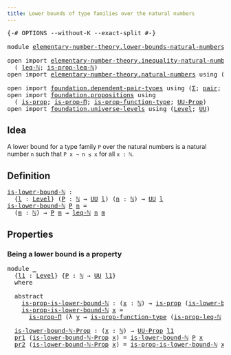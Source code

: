 ```yaml
---
title: Lower bounds of type families over the natural numbers
---
```


<pre class="Agda"><a id="80" class="Symbol">{-#</a> <a id="84" class="Keyword">OPTIONS</a> <a id="92" class="Pragma">--without-K</a> <a id="104" class="Pragma">--exact-split</a> <a id="118" class="Symbol">#-}</a>

<a id="123" class="Keyword">module</a> <a id="130" href="elementary-number-theory.lower-bounds-natural-numbers.html" class="Module">elementary-number-theory.lower-bounds-natural-numbers</a> <a id="184" class="Keyword">where</a>

<a id="191" class="Keyword">open</a> <a id="196" class="Keyword">import</a> <a id="203" href="elementary-number-theory.inequality-natural-numbers.html" class="Module">elementary-number-theory.inequality-natural-numbers</a> <a id="255" class="Keyword">using</a>
  <a id="263" class="Symbol">(</a> <a id="265" href="elementary-number-theory.inequality-natural-numbers.html#1660" class="Function">leq-ℕ</a><a id="270" class="Symbol">;</a> <a id="272" href="elementary-number-theory.inequality-natural-numbers.html#4093" class="Function">is-prop-leq-ℕ</a><a id="285" class="Symbol">)</a>
<a id="287" class="Keyword">open</a> <a id="292" class="Keyword">import</a> <a id="299" href="elementary-number-theory.natural-numbers.html" class="Module">elementary-number-theory.natural-numbers</a> <a id="340" class="Keyword">using</a> <a id="346" class="Symbol">(</a><a id="347" href="elementary-number-theory.natural-numbers.html#1530" class="Datatype">ℕ</a><a id="348" class="Symbol">)</a>

<a id="351" class="Keyword">open</a> <a id="356" class="Keyword">import</a> <a id="363" href="foundation.dependent-pair-types.html" class="Module">foundation.dependent-pair-types</a> <a id="395" class="Keyword">using</a> <a id="401" class="Symbol">(</a><a id="402" href="foundation-core.dependent-pair-types.html#515" class="Record">Σ</a><a id="403" class="Symbol">;</a> <a id="405" href="foundation-core.dependent-pair-types.html#588" class="InductiveConstructor">pair</a><a id="409" class="Symbol">;</a> <a id="411" href="foundation-core.dependent-pair-types.html#605" class="Field">pr1</a><a id="414" class="Symbol">;</a> <a id="416" href="foundation-core.dependent-pair-types.html#617" class="Field">pr2</a><a id="419" class="Symbol">)</a>
<a id="421" class="Keyword">open</a> <a id="426" class="Keyword">import</a> <a id="433" href="foundation.propositions.html" class="Module">foundation.propositions</a> <a id="457" class="Keyword">using</a>
  <a id="465" class="Symbol">(</a> <a id="467" href="foundation-core.propositions.html#1309" class="Function">is-prop</a><a id="474" class="Symbol">;</a> <a id="476" href="foundation-core.propositions.html#6158" class="Function">is-prop-Π</a><a id="485" class="Symbol">;</a> <a id="487" href="foundation-core.propositions.html#7833" class="Function">is-prop-function-type</a><a id="508" class="Symbol">;</a> <a id="510" href="foundation-core.propositions.html#1393" class="Function">UU-Prop</a><a id="517" class="Symbol">)</a>
<a id="519" class="Keyword">open</a> <a id="524" class="Keyword">import</a> <a id="531" href="foundation.universe-levels.html" class="Module">foundation.universe-levels</a> <a id="558" class="Keyword">using</a> <a id="564" class="Symbol">(</a><a id="565" href="Agda.Primitive.html#597" class="Postulate">Level</a><a id="570" class="Symbol">;</a> <a id="572" href="foundation-core.universe-levels.html#235" class="Primitive">UU</a><a id="574" class="Symbol">)</a>
</pre>
## Idea

A lower bound for a type family `P` over the natural numbers is a natural number `n` such that `P x → n ≤ x` for all `x : ℕ`.

## Definition

<pre class="Agda"><a id="is-lower-bound-ℕ"></a><a id="740" href="elementary-number-theory.lower-bounds-natural-numbers.html#740" class="Function">is-lower-bound-ℕ</a> <a id="757" class="Symbol">:</a>
  <a id="761" class="Symbol">{</a><a id="762" href="elementary-number-theory.lower-bounds-natural-numbers.html#762" class="Bound">l</a> <a id="764" class="Symbol">:</a> <a id="766" href="Agda.Primitive.html#597" class="Postulate">Level</a><a id="771" class="Symbol">}</a> <a id="773" class="Symbol">(</a><a id="774" href="elementary-number-theory.lower-bounds-natural-numbers.html#774" class="Bound">P</a> <a id="776" class="Symbol">:</a> <a id="778" href="elementary-number-theory.natural-numbers.html#1530" class="Datatype">ℕ</a> <a id="780" class="Symbol">→</a> <a id="782" href="foundation-core.universe-levels.html#235" class="Primitive">UU</a> <a id="785" href="elementary-number-theory.lower-bounds-natural-numbers.html#762" class="Bound">l</a><a id="786" class="Symbol">)</a> <a id="788" class="Symbol">(</a><a id="789" href="elementary-number-theory.lower-bounds-natural-numbers.html#789" class="Bound">n</a> <a id="791" class="Symbol">:</a> <a id="793" href="elementary-number-theory.natural-numbers.html#1530" class="Datatype">ℕ</a><a id="794" class="Symbol">)</a> <a id="796" class="Symbol">→</a> <a id="798" href="foundation-core.universe-levels.html#235" class="Primitive">UU</a> <a id="801" href="elementary-number-theory.lower-bounds-natural-numbers.html#762" class="Bound">l</a>
<a id="803" href="elementary-number-theory.lower-bounds-natural-numbers.html#740" class="Function">is-lower-bound-ℕ</a> <a id="820" href="elementary-number-theory.lower-bounds-natural-numbers.html#820" class="Bound">P</a> <a id="822" href="elementary-number-theory.lower-bounds-natural-numbers.html#822" class="Bound">n</a> <a id="824" class="Symbol">=</a>
  <a id="828" class="Symbol">(</a><a id="829" href="elementary-number-theory.lower-bounds-natural-numbers.html#829" class="Bound">m</a> <a id="831" class="Symbol">:</a> <a id="833" href="elementary-number-theory.natural-numbers.html#1530" class="Datatype">ℕ</a><a id="834" class="Symbol">)</a> <a id="836" class="Symbol">→</a> <a id="838" href="elementary-number-theory.lower-bounds-natural-numbers.html#820" class="Bound">P</a> <a id="840" href="elementary-number-theory.lower-bounds-natural-numbers.html#829" class="Bound">m</a> <a id="842" class="Symbol">→</a> <a id="844" href="elementary-number-theory.inequality-natural-numbers.html#1660" class="Function">leq-ℕ</a> <a id="850" href="elementary-number-theory.lower-bounds-natural-numbers.html#822" class="Bound">n</a> <a id="852" href="elementary-number-theory.lower-bounds-natural-numbers.html#829" class="Bound">m</a>
</pre>
## Properties

### Being a lower bound is a property

<pre class="Agda"><a id="921" class="Keyword">module</a> <a id="928" href="elementary-number-theory.lower-bounds-natural-numbers.html#928" class="Module">_</a>
  <a id="932" class="Symbol">{</a><a id="933" href="elementary-number-theory.lower-bounds-natural-numbers.html#933" class="Bound">l1</a> <a id="936" class="Symbol">:</a> <a id="938" href="Agda.Primitive.html#597" class="Postulate">Level</a><a id="943" class="Symbol">}</a> <a id="945" class="Symbol">{</a><a id="946" href="elementary-number-theory.lower-bounds-natural-numbers.html#946" class="Bound">P</a> <a id="948" class="Symbol">:</a> <a id="950" href="elementary-number-theory.natural-numbers.html#1530" class="Datatype">ℕ</a> <a id="952" class="Symbol">→</a> <a id="954" href="foundation-core.universe-levels.html#235" class="Primitive">UU</a> <a id="957" href="elementary-number-theory.lower-bounds-natural-numbers.html#933" class="Bound">l1</a><a id="959" class="Symbol">}</a>
  <a id="963" class="Keyword">where</a>

  <a id="972" class="Keyword">abstract</a>
    <a id="985" href="elementary-number-theory.lower-bounds-natural-numbers.html#985" class="Function">is-prop-is-lower-bound-ℕ</a> <a id="1010" class="Symbol">:</a> <a id="1012" class="Symbol">(</a><a id="1013" href="elementary-number-theory.lower-bounds-natural-numbers.html#1013" class="Bound">x</a> <a id="1015" class="Symbol">:</a> <a id="1017" href="elementary-number-theory.natural-numbers.html#1530" class="Datatype">ℕ</a><a id="1018" class="Symbol">)</a> <a id="1020" class="Symbol">→</a> <a id="1022" href="foundation-core.propositions.html#1309" class="Function">is-prop</a> <a id="1030" class="Symbol">(</a><a id="1031" href="elementary-number-theory.lower-bounds-natural-numbers.html#740" class="Function">is-lower-bound-ℕ</a> <a id="1048" href="elementary-number-theory.lower-bounds-natural-numbers.html#946" class="Bound">P</a> <a id="1050" href="elementary-number-theory.lower-bounds-natural-numbers.html#1013" class="Bound">x</a><a id="1051" class="Symbol">)</a>
    <a id="1057" href="elementary-number-theory.lower-bounds-natural-numbers.html#985" class="Function">is-prop-is-lower-bound-ℕ</a> <a id="1082" href="elementary-number-theory.lower-bounds-natural-numbers.html#1082" class="Bound">x</a> <a id="1084" class="Symbol">=</a>
      <a id="1092" href="foundation-core.propositions.html#6158" class="Function">is-prop-Π</a> <a id="1102" class="Symbol">(λ</a> <a id="1105" href="elementary-number-theory.lower-bounds-natural-numbers.html#1105" class="Bound">y</a> <a id="1107" class="Symbol">→</a> <a id="1109" href="foundation-core.propositions.html#7833" class="Function">is-prop-function-type</a> <a id="1131" class="Symbol">(</a><a id="1132" href="elementary-number-theory.inequality-natural-numbers.html#4093" class="Function">is-prop-leq-ℕ</a> <a id="1146" href="elementary-number-theory.lower-bounds-natural-numbers.html#1082" class="Bound">x</a> <a id="1148" href="elementary-number-theory.lower-bounds-natural-numbers.html#1105" class="Bound">y</a><a id="1149" class="Symbol">))</a>

  <a id="1155" href="elementary-number-theory.lower-bounds-natural-numbers.html#1155" class="Function">is-lower-bound-ℕ-Prop</a> <a id="1177" class="Symbol">:</a> <a id="1179" class="Symbol">(</a><a id="1180" href="elementary-number-theory.lower-bounds-natural-numbers.html#1180" class="Bound">x</a> <a id="1182" class="Symbol">:</a> <a id="1184" href="elementary-number-theory.natural-numbers.html#1530" class="Datatype">ℕ</a><a id="1185" class="Symbol">)</a> <a id="1187" class="Symbol">→</a> <a id="1189" href="foundation-core.propositions.html#1393" class="Function">UU-Prop</a> <a id="1197" href="elementary-number-theory.lower-bounds-natural-numbers.html#933" class="Bound">l1</a>
  <a id="1202" href="foundation-core.dependent-pair-types.html#605" class="Field">pr1</a> <a id="1206" class="Symbol">(</a><a id="1207" href="elementary-number-theory.lower-bounds-natural-numbers.html#1155" class="Function">is-lower-bound-ℕ-Prop</a> <a id="1229" href="elementary-number-theory.lower-bounds-natural-numbers.html#1229" class="Bound">x</a><a id="1230" class="Symbol">)</a> <a id="1232" class="Symbol">=</a> <a id="1234" href="elementary-number-theory.lower-bounds-natural-numbers.html#740" class="Function">is-lower-bound-ℕ</a> <a id="1251" href="elementary-number-theory.lower-bounds-natural-numbers.html#946" class="Bound">P</a> <a id="1253" href="elementary-number-theory.lower-bounds-natural-numbers.html#1229" class="Bound">x</a>
  <a id="1257" href="foundation-core.dependent-pair-types.html#617" class="Field">pr2</a> <a id="1261" class="Symbol">(</a><a id="1262" href="elementary-number-theory.lower-bounds-natural-numbers.html#1155" class="Function">is-lower-bound-ℕ-Prop</a> <a id="1284" href="elementary-number-theory.lower-bounds-natural-numbers.html#1284" class="Bound">x</a><a id="1285" class="Symbol">)</a> <a id="1287" class="Symbol">=</a> <a id="1289" href="elementary-number-theory.lower-bounds-natural-numbers.html#985" class="Function">is-prop-is-lower-bound-ℕ</a> <a id="1314" href="elementary-number-theory.lower-bounds-natural-numbers.html#1284" class="Bound">x</a>
</pre>